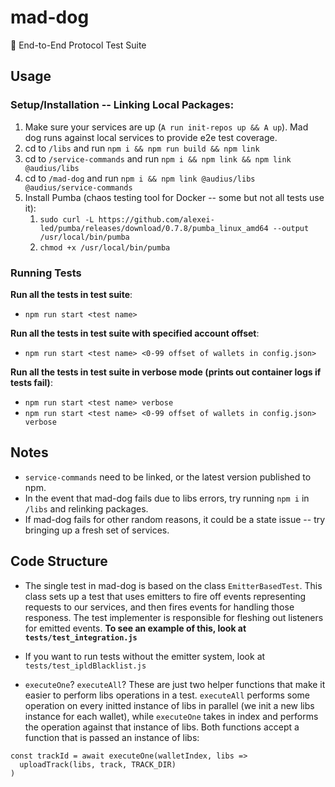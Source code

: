 # mad-dog
🐶 End-to-End Protocol Test Suite

## Usage
### Setup/Installation -- Linking Local Packages:
1. Make sure your services are up (`A run init-repos up && A up`). Mad dog runs against local services to provide e2e test coverage.
2. cd to `/libs` and run `npm i && npm run build && npm link`
3. cd to `/service-commands` and run `npm i && npm link && npm link @audius/libs`
4. cd to `/mad-dog` and run `npm i && npm link @audius/libs @audius/service-commands`
5. Install Pumba (chaos testing tool for Docker -- some but not all tests use it):
    1. `sudo curl -L https://github.com/alexei-led/pumba/releases/download/0.7.8/pumba_linux_amd64 --output /usr/local/bin/pumba`  
    2. `chmod +x /usr/local/bin/pumba`

### Running Tests
**Run all the tests in test suite**: 
- `npm run start <test name>`

**Run all the tests in test suite with specified account offset**: 
- `npm run start <test name> <0-99 offset of wallets in config.json>`

**Run all the tests in test suite in verbose mode (prints out container logs if tests fail)**: 
- `npm run start <test name> verbose` 
- `npm run start <test name> <0-99 offset of wallets in config.json> verbose` 

## Notes
- `service-commands` need to be linked, or the latest version published to npm.
- In the event that mad-dog fails due to libs errors, try running `npm i` in `/libs` and relinking packages.
- If mad-dog fails for other random reasons, it could be a state issue -- try bringing up a fresh set of services.

## Code Structure
- The single test in mad-dog is based on the class `EmitterBasedTest`. This class
sets up a test that uses emitters to fire off events representing requests to our services, and then fires events for handling those responess. The test implementer is responsible for fleshing out listeners for emitted events. **To see an example of this, look at `tests/test_integration.js`**

- If you want to run tests without the emitter system, look at `tests/test_ipldBlacklist.js`

- `executeOne`? `executeAll`? These are just two helper functions that make it easier to perform libs operations in a test. `executeAll` performs some operation on every initted instance of libs in parallel (we init a new libs instance for each wallet), while `executeOne` takes in index and performs the operation against that instance of libs. Both functions accept a function that is passed an instance of libs:
```
const trackId = await executeOne(walletIndex, libs =>
  uploadTrack(libs, track, TRACK_DIR)
)
```
